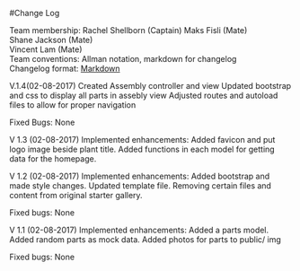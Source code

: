 #Change Log

Team membership:  Rachel Shellborn (Captain)
				  Maks Fisli       (Mate)  
				  Shane Jackson    (Mate)  
				  Vincent Lam      (Mate)  
Team conventions: Allman notation, markdown for changelog  
Changelog format: [Markdown](https://github.com/adam-p/markdown-here/wiki/Markdown-Cheatsheet) 


V.1.4(02-08-2017)
Created Assembly controller and view
Updated bootstrap and css to display all parts in assebly view
Adjusted routes and autoload files to allow for proper navigation

Fixed Bugs: 
None

V 1.3 (02-08-2017)
Implemented enhancements:
Added favicon and put logo image beside plant title.
Added functions in each model for getting data for the homepage.

V 1.2 (02-08-2017)
Implemented enhancements:
Added bootstrap and made style changes.
Updated template file.
Removing certain files and content from original starter gallery.

Fixed bugs:
None

V 1.1 (02-08-2017)
Implemented enhancements:
Added a parts model.
Added random parts as mock data.
Added photos for parts to public/ img

Fixed bugs:
None
